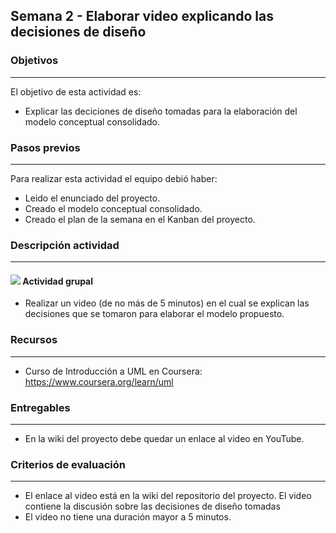## Semana 2 - Elaborar video explicando las decisiones de diseño

### Objetivos

---

El objetivo de esta actividad es:

- Explicar las deciciones de diseño tomadas para la elaboración del modelo conceptual consolidado. 

### Pasos previos

---

Para realizar esta actividad el equipo debió haber:

- Leido el enunciado del proyecto.
- Creado el modelo conceptual consolidado.
- Creado el plan de la semana en el Kanban del proyecto.

### Descripción actividad

---

#### ![](./../../assets/images/grupo.png) Actividad grupal

- Realizar un video (de no más de 5 minutos) en el cual se explican las decisiones que se tomaron para elaborar el modelo propuesto. 

### Recursos

---

- Curso de Introducción a UML en Coursera: https://www.coursera.org/learn/uml

### Entregables

---

- En la wiki del proyecto debe quedar un enlace al video en YouTube. 

### Criterios de evaluación

---

- El enlace al video está en la wiki del repositorio del proyecto. El video contiene la discusión sobre las decisiones de diseño tomadas
- El video no tiene una duración mayor a 5 minutos. 

